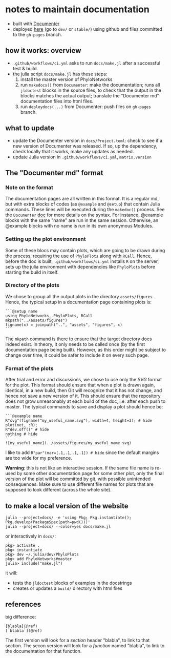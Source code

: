 # notes to maintain documentation

- built with [Documenter](https://juliadocs.github.io/Documenter.jl)
- deployed [here](https://cecileane.github.io/PhyloPlots.jl/)
  (go to `dev/` or `stable/`)
  using github and files committed to the `gh-pages` branch.

## how it works: overview

- `.github/workflows/ci.yml` asks to run `docs/make.jl` after a successful test & build.
- the julia script `docs/make.jl` has these steps:
  1. install the master version of PhyloNetworks
  1. run `makedocs()` from `Documenter`: make the documentation;
     runs all `jldoctest` blocks in the source files,
     to check that the output in the blocks matches the actual output;
     translate the "Documenter md" documentation files into html files.
  2. run `deploydocs(...)` from Documenter: push files on `gh-pages` branch.

## what to update

- update the Documenter version in `docs/Project.toml`: check to see if a new
  version of Documenter was released. If so, up the dependency, check locally
  that it works, make any updates as needed.
- update Julia version in `.github/workflows/ci.yml`, `matrix.version`
## The "Documenter md" format

### Note on the format

The documentation pages are all written in this format. It is a regular md, but
with extra blocks of codes (as `@example` and `@setup`) that contain Julia
commands. These lines will be executed during the `makedoc()` process. See the
`Documenter` [doc](https://juliadocs.github.io/Documenter.jl/stable/man/syntax/)
for more details on the syntax. For instance, @example blocks with the same "name"
are run in the same session. Otherwise, an @example blocks with no name
is run in its own anonymous Modules.

### Setting up the plot environment

Some of these blocs may contain plots, which are going to be drawn during the
process, requiring the use of `PhyloPlots` along with `RCall`. Hence,
before the doc is built, `.github/workflows/ci.yml` installs `R` on the server,
sets up the julia environment with dependencies like `PhyloPlots` before
starting the build in itself.

### Directory of the plots

We chose to group all the output plots in the directory `assets/figures`.
Hence, the typical setup in a documentation page containing plots is:

    ```@setup name
    using PhyloNetworks, PhyloPlots, RCall
    mkpath("../assets/figures")
    figname(x) = joinpath("..", "assets", "figures", x)
    ```

The `mkpath` command is there to ensure that the target directory does indeed
exist. In theory, it only needs to be called once (by the first documentation
page being built). However, as this order might be subject to change over time,
it could be safer to include it on every such page.

### Format of the plots

After trial and error and discussions, we chose to use only the *SVG* format
for the plot. This format should ensure that when a plot is drawn again,
identical, in a new build, then Git will recognize that it has not change, and
hence not save a new version of it. This should ensure that the repository does
not grow unreasonably at each build of the doc, i.e. after each push to
master. The typical commands to save and display a plot should hence be:

    ```@example name
    R"svg"(figname("my_useful_name.svg"), width=4, height=3); # hide
    plot(net, :R);
    R"dev.off()" # hide
    nothing # hide
    ```
    ![my_useful_name](../assets/figures/my_useful_name.svg)

I like to add `R"par"(mar=[.1,.1,.1,.1]) # hide` since the default margins are too wide for my preference.

**Warning**: this is not like an interactive session. If the same file name
is re-used by some other documentation page for some other plot, only the
final version of the plot will be committed by git, with possible unintended
consequences. Make sure to use different file names for plots that are supposed
to look different (across the whole site).

## to make a local version of the website

```shell
julia --project=docs/ -e 'using Pkg; Pkg.instantiate(); Pkg.develop(PackageSpec(path=pwd()))'
julia --project=docs/ --color=yes docs/make.jl
```

or interactively in `docs/`:
```shell
pkg> activate .
pkg> instantiate
pkg> dev ~/.julia/dev/PhyloPlots
pkg> add PhyloNetworks#master
julia> include("make.jl")
```

it will:
- tests the `jldoctest` blocks of examples in the docstrings
- creates or updates a `build/` directory with html files

## references

big difference:

    [blabla](@ref)
    [`blabla`](@ref)

The first version will look for a *section* header "blabla", to link to that section.
The secon version will look for a *function* named "blabla",
to link to the documentation for that function.
